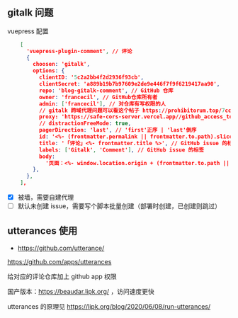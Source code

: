 ## gitalk 问题

vuepress 配置
```json
    [
      'vuepress-plugin-comment', // 评论
      {
        choosen: 'gitalk',
        options: {
          clientID: '5c2a2bb4f2d2936f93cb',
          clientSecret: 'a889b19b7b97609e2de9e446f7f9f6219417aa90',
          repo: 'blog-gitalk-comment', // GitHub 仓库
          owner: 'francecil', // GitHub仓库所有者
          admin: ['francecil'], // 对仓库有写权限的人
          // gitalk 跨域代理问题可以看这个帖子 https://prohibitorum.top/7cc2c97a15b4.html
          proxy: 'https://safe-cors-server.vercel.app//github_access_token',
          // distractionFreeMode: true,
          pagerDirection: 'last', // 'first'正序 | 'last'倒序
          id: '<%- (frontmatter.permalink || frontmatter.to.path).slice(-16) %>', //  页面的唯一标识,长度不能超过50
          title: '「评论」<%- frontmatter.title %>', // GitHub issue 的标题
          labels: ['Gitalk', 'Comment'], // GitHub issue 的标签
          body:
            '页面：<%- window.location.origin + (frontmatter.to.path || window.location.pathname) %>', // GitHub issue 的内容
        },
      },
    ],
```

- [x] 被墙，需要自建代理
- [ ] 默认未创建 issue，需要写个脚本批量创建（部署时创建，已创建则跳过）

## utterances 使用
- https://github.com/utterance/

https://github.com/apps/utterances 

给对应的评论仓库加上 github app 权限

国产版本：https://beaudar.lipk.org/ ，访问速度更快

utterances 的原理见 https://lipk.org/blog/2020/06/08/run-utterances/